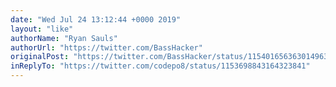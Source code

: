 ```yaml
---
date: "Wed Jul 24 13:12:44 +0000 2019"
layout: "like"
authorName: "Ryan Sauls"
authorUrl: "https://twitter.com/BassHacker"
originalPost: "https://twitter.com/BassHacker/status/1154016563630149632"
inReplyTo: "https://twitter.com/codepo8/status/1153698843164323841"
---
```

